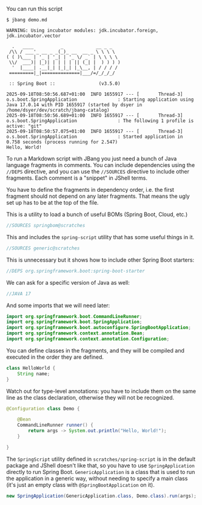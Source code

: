 You can run this script

```
$ jbang demo.md

WARNING: Using incubator modules: jdk.incubator.foreign, jdk.incubator.vector

  .   ____          _            __ _ _
 /\\ / ___'_ __ _ _(_)_ __  __ _ \ \ \ \
( ( )\___ | '_ | '_| | '_ \/ _` | \ \ \ \
 \\/  ___)| |_)| | | | | || (_| |  ) ) ) )
  '  |____| .__|_| |_|_| |_\__, | / / / /
 =========|_|==============|___/=/_/_/_/

 :: Spring Boot ::                (v3.5.0)

2025-09-18T08:50:56.687+01:00  INFO 1655917 --- [       Thread-3] o.s.boot.SpringApplication               : Starting application using Java 17.0.14 with PID 1655917 (started by dsyer in /home/dsyer/dev/scratch/jbang-catalog)
2025-09-18T08:50:56.689+01:00  INFO 1655917 --- [       Thread-3] o.s.boot.SpringApplication               : The following 1 profile is active: "git"
2025-09-18T08:50:57.075+01:00  INFO 1655917 --- [       Thread-3] o.s.boot.SpringApplication               : Started application in 0.758 seconds (process running for 2.547)
Hello, World!
```

To run a Markdown script with JBang you just need a bunch of Java language fragments in comments. You can include dependencies using the `//DEPS` directive, and you can use the `//SOURCES` directive to include other fragments. Each comment is a "snippet" in JShell terms.

You have to define the fragments in dependency order, i.e. the first fragment should not depend on any later fragments. That means the ugly set up has to be at the top of the file.

This is a utility to load a bunch of useful BOMs (Spring Boot, Cloud, etc.)

```java
//SOURCES springbom@scratches
```

This and includes the `spring-script` utility that has some useful things in it.
```java
//SOURCES generic@scratches
```

This is unnecessary but it shows how to include other Spring Boot starters:

```java
//DEPS org.springframework.boot:spring-boot-starter
```

We can ask for a specific version of Java as well:

```java
//JAVA 17
```

And some imports that we will need later:

```java
import org.springframework.boot.CommandLineRunner;
import org.springframework.boot.SpringApplication;
import org.springframework.boot.autoconfigure.SpringBootApplication;
import org.springframework.context.annotation.Bean;
import org.springframework.context.annotation.Configuration;
```

You can define classes in the fragments, and they will be compiled and executed in the order they are defined.

```java
class HelloWorld {
	String name;
}
```

Watch out for type-level annotations: you have to include them on the same line as the class declaration, otherwise they will not be recognized.

```java
@Configuration class Demo {

	@Bean
	CommandLineRunner runner() {
		return args -> System.out.println("Hello, World!");
	}

}
```

The `SpringScript` utility defined in `scratches/spring-script` is in the default package and JShell doesn't like that, so you have to use `SpringApplication` directly to run Spring Boot. `GenericApplication` is a class that is used to run the application in a generic way, without needing to specify a main class (it's just an empty class with `@SpringBootApplication` on it).

```java
new SpringApplication(GenericApplication.class, Demo.class).run(args);
```

